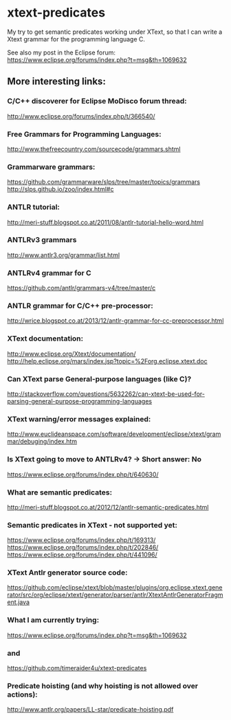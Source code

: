 # xtext-predicates
My try to get semantic predicates working under
XText, so that I can write a Xtext grammar for the
programming language C.

See also my post in the Eclipse forum:
https://www.eclipse.org/forums/index.php?t=msg&th=1069632

## More interesting links:
### C/C++ discoverer for Eclipse MoDisco forum thread:
http://www.eclipse.org/forums/index.php/t/366540/

### Free Grammars for Programming Languages: 
http://www.thefreecountry.com/sourcecode/grammars.shtml

### Grammarware grammars:
https://github.com/grammarware/slps/tree/master/topics/grammars
http://slps.github.io/zoo/index.html#c

### ANTLR tutorial:
http://meri-stuff.blogspot.co.at/2011/08/antlr-tutorial-hello-word.html

### ANTLRv3 grammars
http://www.antlr3.org/grammar/list.html

### ANTLRv4 grammar for C
https://github.com/antlr/grammars-v4/tree/master/c

### ANTLR grammar for C/C++ pre-processor:
http://wrice.blogspot.co.at/2013/12/antlr-grammar-for-cc-preprocessor.html

### XText documentation:
http://www.eclipse.org/Xtext/documentation/
http://help.eclipse.org/mars/index.jsp?topic=%2Forg.eclipse.xtext.doc

### Can XText parse General-purpose languages (like C)?
http://stackoverflow.com/questions/5632262/can-xtext-be-used-for-parsing-general-purpose-programming-languages

### XText warning/error messages explained:
http://www.euclideanspace.com/software/development/eclipse/xtext/grammar/debuging/index.htm

### Is XText going to move to ANTLRv4? -> Short answer: No
https://www.eclipse.org/forums/index.php/t/640630/

### What are semantic predicates: 
http://meri-stuff.blogspot.co.at/2012/12/antlr-semantic-predicates.html

### Semantic predicates in XText - not supported yet:
https://www.eclipse.org/forums/index.php/t/169313/
https://www.eclipse.org/forums/index.php/t/202846/
https://www.eclipse.org/forums/index.php/t/441096/

### XText Antlr generator source code:
https://github.com/eclipse/xtext/blob/master/plugins/org.eclipse.xtext.generator/src/org/eclipse/xtext/generator/parser/antlr/XtextAntlrGeneratorFragment.java

### What I am currently trying:
https://www.eclipse.org/forums/index.php?t=msg&th=1069632
### and
https://github.com/timeraider4u/xtext-predicates

### Predicate hoisting (and why hoisting is not allowed over actions):
http://www.antlr.org/papers/LL-star/predicate-hoisting.pdf

